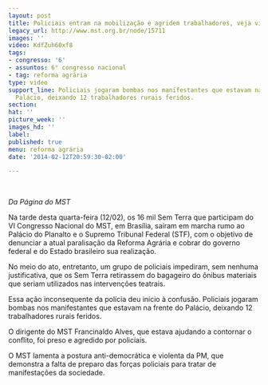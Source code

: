 ```yaml
---
layout: post
title: Policiais entram na mobilização e agridem trabalhadores, veja vídeo
legacy_url: http://www.mst.org.br/node/15711
images: ''
video: KdfZuh60xf8
tags:
- congresso: '6'
- assuntos: 6° congresso nacional
- tag: reforma agrária
type: video
support_line: Policiais jogaram bombas nos manifestantes que estavam na frente do
  Palácio, deixando 12 trabalhadores rurais feridos.
section: 
hat: ''
picture_week: ''
images_hd: ''
label: 
published: true
menu: reforma agrária
date: '2014-02-12T20:59:30-02:00'

---
```

<p>&nbsp;</p><p style="text-align: center;"><object style="width: 600px; height: 500px;" data="http://www.youtube.com/v/KdfZuh60xf8&amp;feature" type="application/x-shockwave-flash" height="500" width="600"><param name="data" value="http://www.youtube.com/v/KdfZuh60xf8&amp;feature"><param name="src" value="http://www.youtube.com/v/KdfZuh60xf8&amp;feature"></object></p><p><em>Da Página do MST<br></em></p><p>Na tarde desta quarta-feira (12/02), os 16 mil Sem Terra que participam do VI Congresso Nacional do MST, em Brasília, saíram em marcha rumo ao Palácio do Planalto e o Supremo Tribunal Federal (STF), com o objetivo de denunciar a atual paralisação da Reforma Agrária e cobrar do governo federal e do Estado brasileiro sua realização.</p><p>No meio do ato, entretanto, um grupo de policiais impediram, sem nenhuma justificativa, que os Sem Terra retirassem do bagageiro do ônibus materiais que seriam utilizados nas intervenções teatrais.</p><p>Essa ação inconsequente da polícia deu início à confusão. Policiais jogaram bombas nos manifestantes que estavam na frente do Palácio, deixando 12 trabalhadores rurais feridos.</p><p>O dirigente do MST Francinaldo Alves, que estava ajudando a contornar o conflito, foi preso e agredido por policiais.&nbsp;</p><p>O MST lamenta a postura anti-democrática e violenta da PM, que demonstra a falta de preparo das forças policiais para tratar de manifestações da sociedade.&nbsp;</p>
